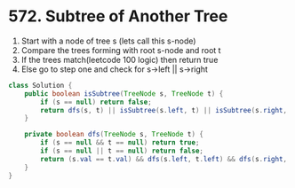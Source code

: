 # 572. Subtree of Another Tree

1. Start with a node of tree s (lets call this s-node)
2. Compare the trees forming with root s-node and root t
3. If the trees match(leetcode 100 logic) then return true
4. Else go to step one and check for s->left || s->right

```java
class Solution {
    public boolean isSubtree(TreeNode s, TreeNode t) {
        if (s == null) return false;
        return dfs(s, t) || isSubtree(s.left, t) || isSubtree(s.right, t);
    }

    private boolean dfs(TreeNode s, TreeNode t) {
        if (s == null && t == null) return true;
        if (s == null || t == null) return false;
        return (s.val == t.val) && dfs(s.left, t.left) && dfs(s.right, t.right);
    }
}
```
